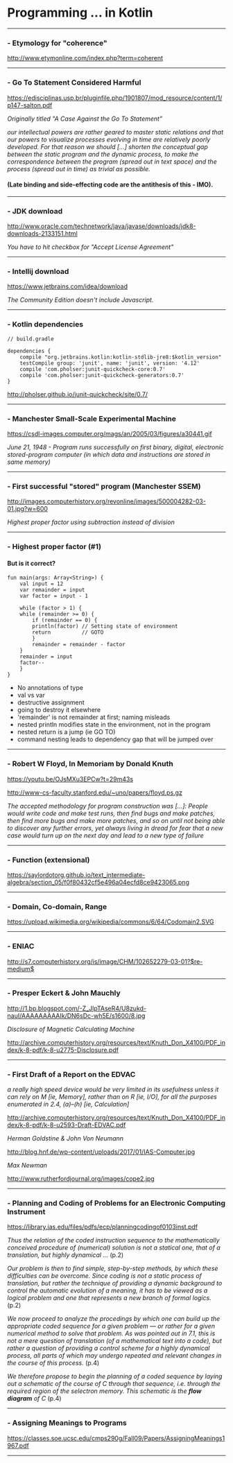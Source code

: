 # Programming ... in Kotlin

* * *

### - Etymology for "coherence"

http://www.etymonline.com/index.php?term=coherent

* * *

### - Go To Statement Considered Harmful

https://edisciplinas.usp.br/pluginfile.php/1901807/mod_resource/content/1/p147-salton.pdf

*Originally titled "A Case Against the Go To Statement"*

*our intellectual powers are rather geared to master static relations and that our powers to visualize processes evolving in time are relatively poorly developed. For that reason we should [...] shorten the conceptual gap between the static program and the dynamic process, to make the correspondence between the program (spread out in text space) and the process (spread out in time) as trivial as possible.*

#### (Late binding and side-effecting code are the antithesis of this - IMO).

* * *


### - JDK download

http://www.oracle.com/technetwork/java/javase/downloads/jdk8-downloads-2133151.html

*You have to hit checkbox for "Accept License Agreement"*

* * *

### - Intellij download

https://www.jetbrains.com/idea/download

*The Community Edition doesn't include Javascript.*


* * *

### - Kotlin dependencies

```
// build.gradle

dependencies {
    compile "org.jetbrains.kotlin:kotlin-stdlib-jre8:$kotlin_version"
    testCompile group: 'junit', name: 'junit', version: '4.12'
    compile 'com.pholser:junit-quickcheck-core:0.7'
    compile 'com.pholser:junit-quickcheck-generators:0.7'
}
```

http://pholser.github.io/junit-quickcheck/site/0.7/

* * *


### - Manchester Small-Scale Experimental Machine

https://csdl-images.computer.org/mags/an/2005/03/figures/a30441.gif

*June 21, 1948 - Program runs successfully on first binary, digital, electronic stored-program computer (in which data and instructions are stored in same memory)*

* * *

### - First successful "stored" program (Manchester SSEM)

http://images.computerhistory.org/revonline/images/500004282-03-01.jpg?w=600

*Highest proper factor using subtraction instead of division*

* * *

### - Highest proper factor (#1)

#### But is it correct?

```
fun main(args: Array<String>) {
    val input = 12
    var remainder = input
    var factor = input - 1

    while (factor > 1) {
	while (remainder >= 0) {
	    if (remainder == 0) {
		println(factor) // Setting state of environment
		return          // GOTO
	    }
	    remainder = remainder - factor
	}
	remainder = input
	factor--
    }
}
```

- No annotations of type
- val vs var
- destructive assignment
- going to destroy it elsewhere
- 'remainder' is not remainder at first; naming misleads
- nested println modifies state in the environment, not in the program
- nested return is a jump (ie GO TO)
- command nesting leads to dependency gap that will be jumped over



* * *

### - Robert W Floyd, In Memoriam by Donald Knuth

https://youtu.be/OJsMXu3EPCw?t=29m43s

http://www-cs-faculty.stanford.edu/~uno/papers/floyd.ps.gz

*The accepted methodology for program construction was [...]: People would write code and make test runs, then find bugs and make patches, then find more bugs and make more patches, and so on until not being able to discover any further errors, yet always living in dread for fear that a new case would turn up on the next day and lead to a new type of failure*

* * *

### - Function (extensional)

https://saylordotorg.github.io/text_intermediate-algebra/section_05/f0f80432cf5e496a04ecfd8ce9423065.png

* * *

### - Domain, Co-domain, Range

https://upload.wikimedia.org/wikipedia/commons/6/64/Codomain2.SVG

* * *

### - ENIAC

http://s7.computerhistory.org/is/image/CHM/102652279-03-01?$re-medium$

* * *


### - Presper Eckert & John Mauchly

http://1.bp.blogspot.com/-Z_JlpTAseR4/U8zukd-nauI/AAAAAAAAAIk/DN6sDc-wh5E/s1600/8.jpg


*Disclosure of Magnetic Calculating Machine*

http://archive.computerhistory.org/resources/text/Knuth_Don_X4100/PDF_index/k-8-pdf/k-8-u2775-Disclosure.pdf

* * *

### - First Draft of a Report on the EDVAC

*a really high speed device would be very limited in its usefulness unless it can rely on M [ie, Memory], rather than on R [ie, I/O], for all the purposes enumerated in 2.4, (a)–(h) [ie, Calculation]*

http://archive.computerhistory.org/resources/text/Knuth_Don_X4100/PDF_index/k-8-pdf/k-8-u2593-Draft-EDVAC.pdf


*Herman Goldstine & John Von Neumann*

http://blog.hnf.de/wp-content/uploads/2017/01/IAS-Computer.jpg

*Max Newman*

http://www.rutherfordjournal.org/images/cope2.jpg

* * *

### - Planning and Coding of Problems for an Electronic Computing Instrument

https://library.ias.edu/files/pdfs/ecp/planningcodingof0103inst.pdf

*Thus the relation of the coded instruction sequence to the mathematically conceived procedure of (numerical) solution is not a statical one, that of a translation, but highly dynamical ...* (p.2)

*Our problem is then to find simple, step-by-step methods, by which these difficulties can be overcome. Since coding is not a static process of translation, but rather the technique of providing a dynamic background to control the automatic evolution of a meaning, it has to be viewed as a logical problem and one that represents a new branch of formal logics.* (p.2)

*We now proceed to analyze the procedings by which one can build up the appropriate coded sequence for a given problem — or rather for a given numerical method to solve that problem. As was pointed out in 7.1, this is not a mere question of translation (of a mathematical text into a code), but rather a question of providing a control scheme for a highly dynamical process, all parts of which may undergo repeated and relevant changes in the course of this process.* (p.4)

*We therefore propose to begin the planning of a coded sequence by laying out a schematic of the course of C through that sequence, i.e. through the required region of the selectron memory. This schematic is the __flow diagram__ of C* (p.4)

* * *

### - Assigning Meanings to Programs

https://classes.soe.ucsc.edu/cmps290g/Fall09/Papers/AssigningMeanings1967.pdf

* * *
